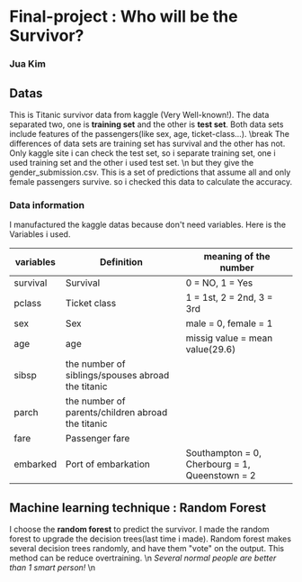 # Final-project : Who will be the Survivor? 
### Jua Kim

## Datas
This is Titanic survivor data from kaggle (Very Well-known!).
The data separated two, one is __training set__ and the other is __test set__.
Both data sets include features of the passengers(like sex, age, ticket-class...).
\break
The differences of data sets are training set has survival and the other has not.
Only kaggle site i can check the test set, so i separate training set, one i used training set and the other i used test set.
\n
but they give the gender_submission.csv.
This is a set of predictions that assume all and only female passengers survive.
so i checked this data to calculate the accuracy.


### Data information
I manufactured the kaggle datas because don't need variables.
Here is the Variables i used.

| __variables__ | __Definition__ | meaning of the number |
|---------------|----------------|-----------------------|
| survival      | Survival       | 0 = NO, 1 = Yes       |
| pclass        | Ticket class   |1 = 1st, 2 = 2nd, 3 = 3rd|
| sex           |     Sex        |  male = 0, female = 1 |
| age           |  age           |missig value = mean value(29.6)|
| sibsp         | the number of siblings/spouses abroad the titanic||
| parch         | the number of parents/children abroad the titanic ||
| fare          | Passenger fare | |
| embarked      | Port of embarkation | Southampton = 0, Cherbourg = 1, Queenstown = 2|

## Machine learning technique : Random Forest
I choose the __random forest__ to predict the survivor. 
I made the random forest to upgrade the decision trees(last time i made).
Random forest makes several decision trees randomly, and have them "vote" on the output.
This method can be reduce overtraining.
\n
_Several normal people are better than 1 smart person!_
\n



